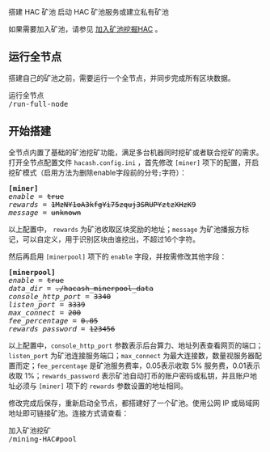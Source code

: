 搭建 HAC 矿池
启动 HAC 矿池服务或建立私有矿池




如果需要加入矿池，请参见 [加入矿池挖掘HAC](/mining-HAC#pool) 。

## 运行全节点

搭建自己的矿池之前，需要运行一个全节点，并同步完成所有区块数据。

<pre class="links">
运行全节点
/run-full-node
</pre>

## 开始搭建

全节点内置了基础的矿池挖矿功能，满足多台机器同时挖矿或者联合挖矿的需求。打开全节点配置文件 `hacash.config.ini` ，首先修改 `[miner]` 项下的配置，开启挖矿模式（启用方法为删除enable字段前的分号`;`字符）：

<pre class="log cnf">
<b>[miner]</b>
<i>enable</i> = <s>true</s>
<i>rewards</i> = <s>1MzNY1oA3kfgYi75zquj3SRUPYztzXHzK9</s>
<i>message</i> = <s>unknown</s>
</pre>

以上配置中， `rewards` 为矿池收取区块奖励的地址；`message` 为矿池播报方标记，可以自定义，用于识别区块由谁挖出，不超过16个字符。

然后再启用 `[minerpool]` 项下的 `enable` 字段，并按需修改其他字段：

<pre class="log cnf">
<b>[minerpool]</b>
<i>enable</i> = <s>true</s>
<i>data_dir</i> = <s>./hacash_minerpool_data</s>
<i>console_http_port</i> = <s>3340</s>
<i>listen_port</i> = <s>3339</s>
<i>max_connect</i> = <s>200</s>
<i>fee_percentage</i> = <s>0.05</s>
<i>rewards_password</i> = <s>123456</s>
</pre>

以上配置中，`console_http_port` 参数表示后台算力、地址列表查看网页的端口；`listen_port` 为矿池连接服务端口；`max_connect` 为最大连接数，数量视服务器配置而定；`fee_percentage` 是矿池服务费率，0.05表示收取 5% 服务费，0.01表示收取 1%；`rewards_password` 表示矿池自动打币的账户密码或私钥，并且账户地址必须与 `[miner]` 项下的 `rewards` 参数设置的地址相同。

修改完成后保存，重新启动全节点，都搭建好了一个矿池。使用公网 IP 或局域网地址即可链接矿池。连接方式请查看：

<pre class="links">
加入矿池挖矿
/mining-HAC#pool
</pre>



